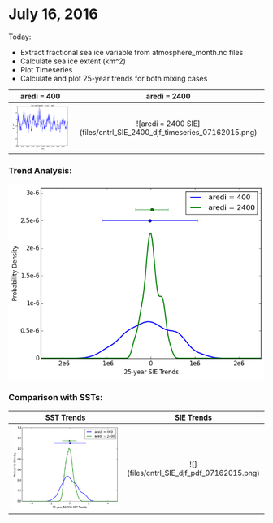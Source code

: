 # July 16, 2016

Today: 
* Extract fractional sea ice variable from atmosphere_month.nc files
* Calculate sea ice extent (km^2)
* Plot Timeseries
* Calculate and plot 25-year trends for both mixing cases

aredi = 400      | aredi = 2400
:---------------------------:|:-----------------------:
![aredi = 400 SIE](files/cntrl_SIE_400_djf_timeseries_07162015.png) |![aredi = 2400 SIE] (files/cntrl_SIE_2400_djf_timeseries_07162015.png)

### Trend Analysis: 

![25-year trends](files/cntrl_SIE_djf_pdf_07162015.png)

### Comparison with SSTs: 
SST Trends      | SIE Trends
:---------------------------:|:-----------------------:
![](files/cntrl_sst_djf_pdf_07062015.png) |![] (files/cntrl_SIE_djf_pdf_07162015.png)
